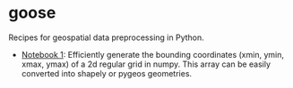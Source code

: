 # goose

Recipes for geospatial data preprocessing in Python.

- [Notebook 1](https://github.com/carlosg-m/goose/blob/4696f621dfbc711fc68d4e30e579d8e79825a0d0/Create%202d%20grid%20with%20NumPy.ipynb): Efficiently generate the bounding coordinates (xmin, ymin, xmax, ymax) of a 2d regular grid in numpy. This array can be easily converted into shapely or pygeos geometries.

